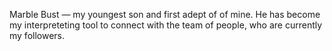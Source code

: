 Marble Bust — my youngest son and first adept of of mine. 
He has become my interpreteting tool to connect with the team of people, 
who are currently my followers.
